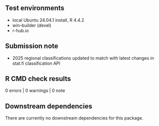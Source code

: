 ## Test environments
* local Ubuntu 24.04.1 install, R 4.4.2
* win-builder (devel)
* r-hub.io

## Submission note

+ 2025 regional classifications updated to match with latest changes in stat.fi classification API


## R CMD check results

0 errors | 0 warnings | 0 note


## Downstream dependencies

There are currently no downstream dependencies for this package.

